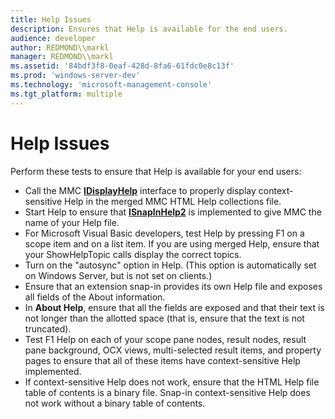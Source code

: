 ```yaml
---
title: Help Issues
description: Ensures that Help is available for the end users.
audience: developer
author: REDMOND\\markl
manager: REDMOND\\markl
ms.assetid: '84bdf3f8-0eaf-428d-8fa6-61fdc0e8c13f'
ms.prod: 'windows-server-dev'
ms.technology: 'microsoft-management-console'
ms.tgt_platform: multiple
---
```


# Help Issues

Perform these tests to ensure that Help is available for your end users:

-   Call the MMC [**IDisplayHelp**](idisplayhelp.md) interface to properly display context-sensitive Help in the merged MMC HTML Help collections file.
-   Start Help to ensure that [**ISnapInHelp2**](isnapinhelp2.md) is implemented to give MMC the name of your Help file.
-   For Microsoft Visual Basic developers, test Help by pressing F1 on a scope item and on a list item. If you are using merged Help, ensure that your ShowHelpTopic calls display the correct topics.
-   Turn on the "autosync" option in Help. (This option is automatically set on Windows Server, but is not set on clients.)
-   Ensure that an extension snap-in provides its own Help file and exposes all fields of the About information.
-   In **About Help**, ensure that all the fields are exposed and that their text is not longer than the allotted space (that is, ensure that the text is not truncated).
-   Test F1 Help on each of your scope pane nodes, result nodes, result pane background, OCX views, multi-selected result items, and property pages to ensure that all of these items have context-sensitive Help implemented.
-   If context-sensitive Help does not work, ensure that the HTML Help file table of contents is a binary file. Snap-in context-sensitive Help does not work without a binary table of contents.

 

 




